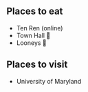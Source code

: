 ## Places to eat
- Ten Ren (online)
- Town Hall :beer:
- Looneys :beer:

## Places to visit
- University of Maryland
